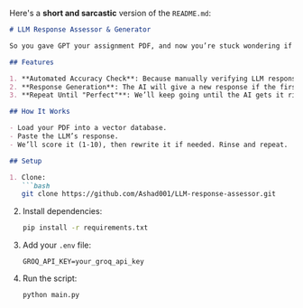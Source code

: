 Here's a **short and sarcastic** version of the `README.md`:

```markdown
# LLM Response Assessor & Generator

So you gave GPT your assignment PDF, and now you’re stuck wondering if its response is actually any good? Well, congrats! This project is here to do the dirty work: assess the AI’s half-baked response, tell you how wrong it is, then *try* to fix it for you. Because, clearly, you have better things to do.

## Features

1. **Automated Accuracy Check**: Because manually verifying LLM responses is so 2022.
2. **Response Generation**: The AI will give a new response if the first one sucked. (Spoiler: it probably did.)
3. **Repeat Until "Perfect"**: We’ll keep going until the AI gets it right, or you give up.

## How It Works

- Load your PDF into a vector database.
- Paste the LLM’s response.
- We’ll score it (1-10), then rewrite it if needed. Rinse and repeat.

## Setup

1. Clone:
   ```bash
   git clone https://github.com/Ashad001/LLM-response-assessor.git
   ```
2. Install dependencies:
   ```bash
   pip install -r requirements.txt
   ```
3. Add your `.env` file:
   ```
   GROQ_API_KEY=your_groq_api_key
   ```
4. Run the script:
   ```bash
   python main.py
   ```
